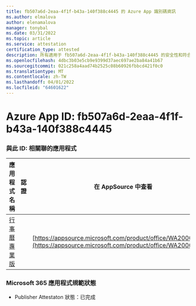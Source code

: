 ```yaml
---
title: fb507a6d-2eaa-4f1f-b43a-140f388c4445 的 Azure App 識別碼資訊
ms.author: elmalova
author: elenamalova
manager: tonybal
ms.date: 03/31/2022
ms.topic: article
ms.service: attestation
certification_type: attested
description: 所有適用于 fb507a6d-2eaa-4f1f-b43a-140f388c4445 的安全性和符合性資訊資訊。
ms.openlocfilehash: 4dbc3b03e5cb9e9399d37aec697ae2ba84a41b67
ms.sourcegitcommit: 021c258a4aad74b2525c08b60926fbbcd421f0c0
ms.translationtype: MT
ms.contentlocale: zh-TW
ms.lasthandoff: 04/01/2022
ms.locfileid: "64601622"
---
```

# <a name="azure-app-id-fb507a6d-2eaa-4f1f-b43a-140f388c4445"></a>Azure App ID: fb507a6d-2eaa-4f1f-b43a-140f388c4445


### <a name="apps-associated-with-this-id"></a>與此 ID: 相關聯的應用程式
| **應用程式名稱** | **認證** | **在 AppSource 中查看** |
|--------------|---------------|-----------------------|
| [行事曆專業版](../forward/WA200002152.md) |  | [https://appsource.microsoft.com/product/office/WA200002152](https://appsource.microsoft.com/product/office/WA200002152) |

### <a name="microsoft-365-app-compliance-status"></a>Microsoft 365 應用程式規範狀態
- Publisher Attestaton 狀態：已完成
